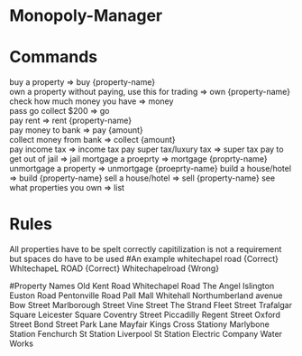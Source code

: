 # Monopoly-Manager

# Commands

buy a property => buy {property-name} <br>
own a property without paying, use this for trading => own {property-name} <br>
check how much money you have => money <br>
pass go collect $200 => go <br>
pay rent => rent {property-name} <br>
pay money to bank => pay {amount} <br>
collect money from bank => collect {amount} <br>
pay income tax => income tax
pay super tax/luxury tax => super tax
pay to get out of jail => jail
mortgage a proeprty => mortgage {proprty-name}
unmortgage a property => unmortgage {proeprty-name}
build a house/hotel => build {property-name}
sell a house/hotel => sell {property-name}
see what properties you own => list

# Rules

All properties have to be spelt correctly
capitilization is not a requirement
but spaces do have to be used
#An example
whitechapel road {Correct}
WhItechapeL ROAD {Correct}
Whitechapelroad {Wrong}

#Property Names
Old Kent Road
Whitechapel Road
The Angel Islington
Euston Road
Pentonville Road
Pall Mall
Whitehall
Northumberland avenue
Bow Street
Marlborough Street
Vine Street
The Strand
Fleet Street
Trafalgar Square
Leicester Square
Coventry Street
Piccadilly
Regent Street
Oxford Street
Bond Street
Park Lane
Mayfair
Kings Cross Stationy
Marlybone Station
Fenchurch St Station
Liverpool St Station
Electric Company
Water Works
